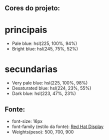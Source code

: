 ## Cores do projeto:

# principais
- Pale blue: hsl(225, 100%, 94%)
- Bright blue: hsl(245, 75%, 52%)

# secundarias
- Very pale blue: hsl(225, 100%, 98%)
- Desaturated blue: hsl(224, 23%, 55%)
- Dark blue: hsl(223, 47%, 23%)


## Fonte:
- font-size: 16px
- font-family (estilo da fonte): [Red Hat Display](https://fonts.google.com/specimen/Red+Hat+Display)
- Weights(peso): 500, 700, 900
